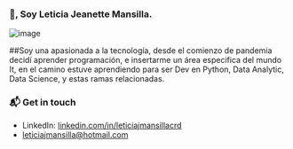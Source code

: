 ### 👋, Soy Leticia Jeanette Mansilla. 
![image](https://user-images.githubusercontent.com/80054717/148396661-b0d6874c-b35d-420c-b490-4fd13e32340f.png)

##Soy una apasionada a la tecnología, desde el comienzo de pandemia decidí aprender programación, e insertarme un área especifica del mundo It, 
en el camino estuve aprendiendo para ser Dev en Python, Data Analytic, Data Science, y estas ramas relacionadas. 

### 📬 Get in touch

- LinkedIn: [linkedin.com/in/leticiajmansillacrd](https://www.linkedin.com/in/leticiajmansillacrd/)
- leticiajmansilla@hotmail.com



